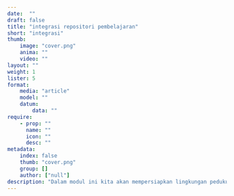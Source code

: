 ```yaml
---
date:  ""
draft: false
title: "integrasi repositori pembelajaran"
short: "integrasi"
thumb:
    image: "cover.png"
    anima: ""
    video: ""
layout: ""
weight: 1
lister: 5
format:
    media: "article"
    model: ""
    datum:
        data: ""
require:
    - prop: ""
      name: ""
      icon: ""
      desc: ""
metadata:
    index: false
    thumb: "cover.png"
    group: []
    author: ["null"]
description: "Dalam modul ini kita akan mempersiapkan lingkungan pedukung dan langkah otomasi pembelajaran."
---
```

